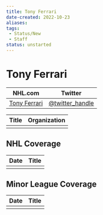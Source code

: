```yaml
---
title: Tony Ferrari
date-created: 2022-10-23
aliases: 
tags:
 - Status/New
 - Staff
status: unstarted
---
```


# Tony Ferrari

| NHL.com | Twitter |
| ------- | ------- |
| [Tony Ferrari]() | [@twitter_handle](https://twitter.com/)

| Title | Organization |
| ----- | ------------ |
|       |              |



## NHL  Coverage
| Date | Title |
| ---- | ----- |
|      |       |



## Minor League Coverage
| Date | Title |
| ---- | ----- |
|      |       |


